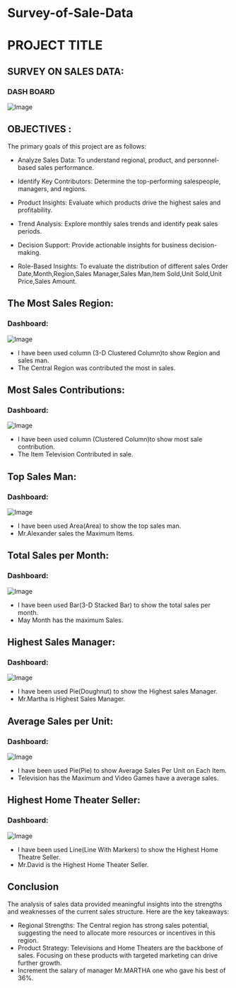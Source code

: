 # Survey-of-Sale-Data
# PROJECT TITLE

## SURVEY ON SALES DATA:
### DASH BOARD
![Image](https://github.com/user-attachments/assets/a665b8d5-4480-49f4-99d4-e546849a3f6e)

## OBJECTIVES :
The primary goals of this project are as follows:

* Analyze Sales Data: To understand regional, product, and personnel-based sales performance.
* Identify Key Contributors: Determine the top-performing salespeople, managers, and regions.
* Product Insights: Evaluate which products drive the highest sales and profitability.
* Trend Analysis: Explore monthly sales trends and identify peak sales periods.
* Decision Support: Provide actionable insights for business decision-making. 

* Role-Based Insights: To evaluate the distribution of different sales Order Date,Month,Region,Sales Manager,Sales Man,Item Sold,Unit Sold,Unit Price,Sales Amount.
## The Most Sales Region:
### Dashboard:

![Image](https://github.com/user-attachments/assets/e7c080ce-4897-4092-9f8e-014e3906ce44)
* I have been used column (3-D Clustered Column)to show Region and sales man.
* The Central Region was contributed the most in sales.

## Most Sales Contributions:
### Dashboard:

![Image](https://github.com/user-attachments/assets/ba23e8b0-ceca-4e86-ac95-4ffa00e74cdf)
* I have been used column (Clustered Column)to show most sale contribution.
* The Item Television Contributed in sale.

## Top Sales Man:
### Dashboard:

![Image](https://github.com/user-attachments/assets/b0a47e42-e463-4369-a7d0-a75539518065)
* I have been used Area(Area) to show the top sales man.
* Mr.Alexander sales the Maximum Items.

## Total Sales per Month:
### Dashboard:

![Image](https://github.com/user-attachments/assets/79cb65f8-d830-42ae-bb23-6532f3a4e3ce)
*  I have been used Bar(3-D Stacked Bar) to show the total sales per month.
* May Month has the maximum Sales.

## Highest Sales Manager:
### Dashboard:

![Image](https://github.com/user-attachments/assets/3c88bd42-5ea2-4696-a83b-559db1d1acf9)
* I have been used Pie(Doughnut) to show the Highest sales Manager.
* Mr.Martha is Highest Sales Manager.

## Average Sales per Unit:
### Dashboard:

![Image](https://github.com/user-attachments/assets/fa6480b4-069c-475e-beda-7d0f744d9e82)
* I have been used Pie(Pie) to show Average Sales Per Unit on Each Item.
* Television has the Maximum and Video Games have a average sales.

## Highest Home Theater Seller:
### Dashboard:

![Image](https://github.com/user-attachments/assets/759eee5d-fc7a-4849-b788-398c23baf96b)
*  I have been used Line(Line With Markers) to show the Highest Home Theatre Seller.
* Mr.David is the Highest Home Theater Seller.

## Conclusion
The analysis of sales data provided meaningful insights into the strengths and weaknesses of the current sales structure. Here are the key takeaways:

* Regional Strengths: The Central region has strong sales potential, suggesting the need to allocate more resources or incentives in this region.
* Product Strategy: Televisions and Home Theaters are the backbone of sales. Focusing on these products with targeted marketing can drive further growth.
* Increment the salary of manager Mr.MARTHA one who gave his best of 36%.
